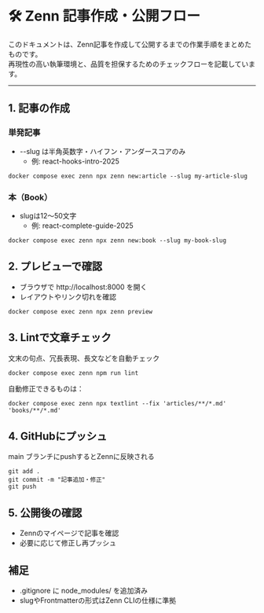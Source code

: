 # 🛠 Zenn 記事作成・公開フロー

このドキュメントは、Zenn記事を作成して公開するまでの作業手順をまとめたものです。  
再現性の高い執筆環境と、品質を担保するためのチェックフローを記載しています。

---

## 1. 記事の作成

### 単発記事
- --slug は半角英数字・ハイフン・アンダースコアのみ
  - 例: react-hooks-intro-2025
```
docker compose exec zenn npx zenn new:article --slug my-article-slug
```

### 本（Book）
- slugは12〜50文字
  - 例: react-complete-guide-2025
```
docker compose exec zenn npx zenn new:book --slug my-book-slug
```

## 2. プレビューで確認
- ブラウザで http://localhost:8000 を開く
- レイアウトやリンク切れを確認
```
docker compose exec zenn npx zenn preview
```

## 3. Lintで文章チェック
文末の句点、冗長表現、長文などを自動チェック
```
docker compose exec zenn npm run lint
```

自動修正できるものは：
```
docker compose exec zenn npx textlint --fix 'articles/**/*.md' 'books/**/*.md'
```

## 4. GitHubにプッシュ
main ブランチにpushするとZennに反映される
```
git add .
git commit -m "記事追加・修正"
git push
```


## 5. 公開後の確認
- Zennのマイページで記事を確認
- 必要に応じて修正し再プッシュ


## 補足
- .gitignore に node_modules/ を追加済み
- slugやFrontmatterの形式はZenn CLIの仕様に準拠



